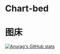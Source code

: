 # Chart-bed
# 图床
[![Anurag's GitHub stats](https://github-readme-stats.vercel.app/api?username=aalizzw)](https://github.com/anuraghazra/github-readme-stats)
